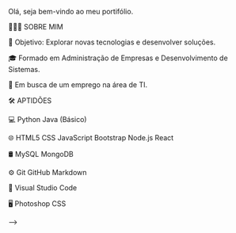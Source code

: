 Olá, seja bem-vindo ao meu portifólio.

👨🏻‍💻  SOBRE MIM

🤔   Objetivo: Explorar novas tecnologias e desenvolver soluções.

🎓   Formado em Administração de Empresas e Desenvolvimento de Sistemas.

💼   Em busca de um emprego na área de TI.


🛠  APTIDÕES

💻   Python Java (Básico)

🌐   HTML5 CSS JavaScript Bootstrap Node.js React

🛢   MySQL MongoDB

⚙️   Git GitHub Markdown

🔧   Visual Studio Code

🖥   Photoshop CSS

-->

